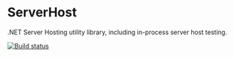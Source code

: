 # ServerHost
.NET Server Hosting utility library, including in-process server host testing.

[![Build status](https://ci.appveyor.com/api/projects/status/2y41gnrcl5nqldw6/branch/master?svg=true)](https://ci.appveyor.com/project/jthelin/serverhost/branch/master)

